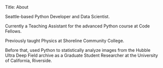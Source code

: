 Title: About

Seattle-based Python Developer and Data Scientist.

Currently a Teaching Assistant for the advanced Python course at Code Fellows.

Previously taught Physics at Shoreline Community College.

Before that, used Python to statistically analyze images from the Hubble Ultra Deep Field archive as a Graduate Student Researcher at the University of California, Riverside.

